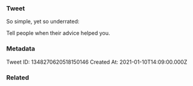 ### Tweet
So simple, yet so underrated:

Tell people when their advice helped you.

### Metadata
Tweet ID: 1348270620518150146
Created At: 2021-01-10T14:09:00.000Z

### Related

